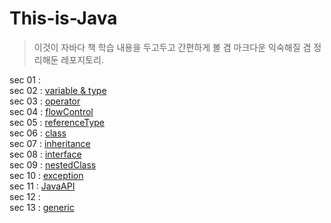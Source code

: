 # This-is-Java
> 이것이 자바다 책 학습 내용을 두고두고 간편하게 볼 겸 마크다운 익숙해질 겸 정리해둔 레포지토리.

sec 01 :   
sec 02 : [variable & type](https://github.com/bluewhale507/this-is-Java/blob/main/sec02_primitiveType/primitiveType.md)  
sec 03 : [operator](https://github.com/bluewhale507/this-is-Java/blob/main/sec03_operator/oprator.md)  
sec 04 : [flowControl](https://github.com/bluewhale507/this-is-Java/blob/main/sec04_flowControl/flowControl.md)  
sec 05 : [referenceType](https://github.com/bluewhale507/this-is-Java/blob/main/sec05_referenceType/referenceType.md)  
sec 06 : [class](https://github.com/bluewhale507/this-is-Java/blob/main/sec06_class/class.md)  
sec 07 : [inheritance](https://github.com/bluewhale507/this-is-Java/blob/main/sec07_inheritance/inheritance.md)  
sec 08 : [interface](https://github.com/bluewhale507/this-is-Java/blob/main/sec08_interface/interface.md)  
sec 09 : [nestedClass](https://github.com/bluewhale507/this-is-Java/blob/main/sec09_nested_ClassAndInterface/nestedClass.md)  
sec 10 : [exception](https://github.com/bluewhale507/this-is-Java/blob/main/sec10_exception/exception.md)  
sec 11 : [JavaAPI](https://github.com/bluewhale507/this-is-Java/blob/main/sec11_basicAPI/basicAPI.md)   
sec 12 :  
sec 13 : [generic](https://github.com/bluewhale507/this-is-Java/blob/main/sec13_generic/generic.md)  
